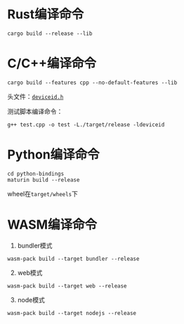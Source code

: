 # Rust编译命令
```
cargo build --release --lib
```

# C/C++编译命令

```
cargo build --features cpp --no-default-features --lib
```

头文件：[`deviceid.h`](deviceid.h)

测试脚本编译命令：
```
g++ test.cpp -o test -L./target/release -ldeviceid
```

# Python编译命令

```
cd python-bindings
maturin build --release
```

wheel在`target/wheels`下

# WASM编译命令

1. bundler模式

```
wasm-pack build --target bundler --release
```

2. web模式

```
wasm-pack build --target web --release
```

3. node模式

```
wasm-pack build --target nodejs --release
```

